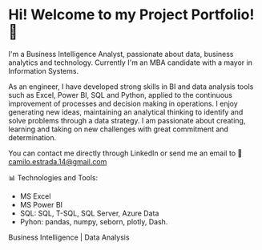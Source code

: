 # Hi! Welcome to my Project Portfolio! 💼

I'm a Business Intelligence Analyst, passionate about data, business analytics and technology. Currently I'm an MBA candidate with a mayor in Information Systems. 

As an engineer, I have developed strong skills in BI and data analysis tools such as Excel, Power BI, SQL and Python, applied to the continuous improvement of processes and decision making in operations. I enjoy generating new ideas, maintaining an analytical thinking to identify and solve problems through a data strategy. I am passionate about creating, learning and taking on new challenges with great commitment and determination.

You can contact me directly through LinkedIn or send me an email to 📩 camilo.estrada.14@gmail.com

📊 Technologies and Tools: 
- MS Excel
- MS Power BI
- SQL: SQL, T-SQL, SQL Server, Azure Data 
- Pyhon: pandas, numpy, seborn, plotly, Dash.

Business Intelligence | Data Analysis
